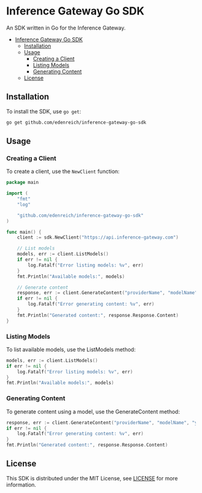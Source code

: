 # Inference Gateway Go SDK

An SDK written in Go for the Inference Gateway.

- [Inference Gateway Go SDK](#inference-gateway-go-sdk)
  - [Installation](#installation)
  - [Usage](#usage)
    - [Creating a Client](#creating-a-client)
    - [Listing Models](#listing-models)
    - [Generating Content](#generating-content)
  - [License](#license)

## Installation

To install the SDK, use `go get`:

```sh
go get github.com/edenreich/inference-gateway-go-sdk
```

## Usage

### Creating a Client

To create a client, use the `NewClient` function:

```go
package main

import (
    "fmt"
    "log"

    "github.com/edenreich/inference-gateway-go-sdk"
)

func main() {
    client := sdk.NewClient("https://api.inference-gateway.com")

    // List models
    models, err := client.ListModels()
    if err != nil {
        log.Fatalf("Error listing models: %v", err)
    }
    fmt.Println("Available models:", models)

    // Generate content
    response, err := client.GenerateContent("providerName", "modelName", "your prompt here")
    if err != nil {
        log.Fatalf("Error generating content: %v", err)
    }
    fmt.Println("Generated content:", response.Response.Content)
}
```

### Listing Models

To list available models, use the ListModels method:

```go
models, err := client.ListModels()
if err != nil {
    log.Fatalf("Error listing models: %v", err)
}
fmt.Println("Available models:", models)
```

### Generating Content

To generate content using a model, use the GenerateContent method:

```go
response, err := client.GenerateContent("providerName", "modelName", "your prompt here")
if err != nil {
    log.Fatalf("Error generating content: %v", err)
}
fmt.Println("Generated content:", response.Response.Content)
```

## License

This SDK is distributed under the MIT License, see [LICENSE](LICENSE) for more information.
